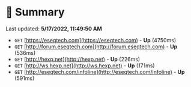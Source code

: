 # 📖 Summary
Last updated: **5/17/2022, 11:49:50 AM**

- `GET` [https://eseqtech.com](https://eseqtech.com) - **Up** (4750ms)
- `GET` [http://forum.eseqtech.com](http://forum.eseqtech.com) - **Up** (536ms)
- `GET` [http://hexp.net](http://hexp.net) - **Up** (226ms)
- `GET` [http://ws.hexp.net](http://ws.hexp.net) - **Up** (171ms)
- `GET` [http://eseqtech.com/infoline](http://eseqtech.com/infoline) - **Up** (591ms)
